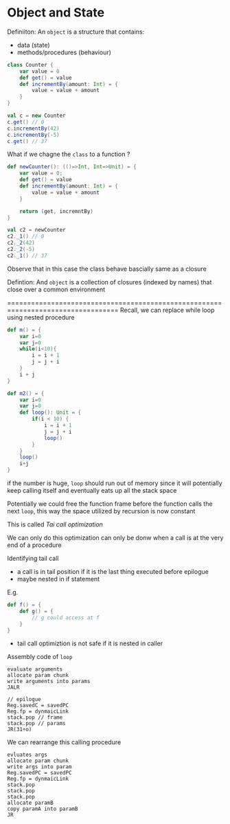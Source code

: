 # Object and State 

Definiiton: An `object` is a structure that contains: 
- data (state) 
- methods/procedures (behaviour)

``` Scala
class Counter {
    var value = 0
    def get() = value
    def incrementBy(amount: Int) = {
        value = value + amount
    }
}

val c = new Counter
c.get() // 0
c.incrementBy(42)
c.incrementBy(-5)
c.get() // 37
```

What if we chagne the `class` to a function ?
``` Scala
def newCounter(): (()=>Int, Int=>Unit) = {
    var value = 0;
    def get() = value
    def incrementBy(amount: Int) = {
        value = value + amount
    }

    return (get, incremntBy)
}

val c2 = newCounter
c2._1() // 0
c2._2(42)
c2._2(-5)
c2._1() // 37 
```

Observe that in this case the class behave bascially same as a closure

Defintion: And `object` is a collection of closures (indexed by names) that close over a common environment






==================================================================================
Recall, we can replace while loop using nested procedure 

``` Scala
def m() = {
    var i=0
    var j=0
    while(i<10){
        i = i + 1
        j = j + i
    }
    i + j
}

def m2() = {
    var i=0
    var j=0
    def loop(): Unit = {
        if(i < 10) {
            i = i + 1
            j = j + i
            loop()
        }
    }
    loop()
    i+j
}
```


if the number is huge, `loop` should run out of memory since it will potentially keep calling itself and eventually eats up all the stack space 

Potentially we could free the function frame before the function calls the next `loop`, this way the space utilized by recursion is now constant 

This is called _Tai call optimization_

We can only do this optimization can only be donw when a call is at the very end of a procedure 

Identifying tail call
- a call is in tail position if it is the last thing executed before epilogue
- maybe nested in if statement 

E.g.
``` Scala
def f() = {
    def g() = {
        // g could access at f
    }
}
```

- tail call optimiztion is not safe if it is nested in caller


Assembly code of `loop`

```
evaluate arguments 
allocate param chunk 
write arguments into params
JALR

// epilogue 
Reg.savedC = savedPC
Reg.fp = dynmaicLink
stack.pop // frame 
stack.pop // params 
JR(31÷o) 
```


We can rearrange this calling procedure 

```
evluates args
allocate param chunk
write args into param
Reg.savedPC = savedPC
Reg.fp = dynmaicLink
stack.pop
stack.pop
stack.pop
allocate paramB
copy paramA into paramB
JR
```